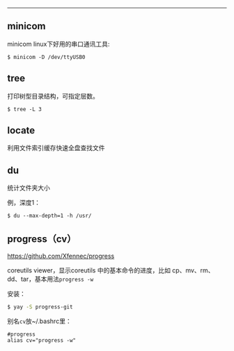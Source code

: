 



---

## minicom

minicom linux下好用的串口通讯工具:

```
$ minicom -D /dev/ttyUSB0
```

## tree 

打印树型目录结构，可指定层数。

```
$ tree -L 3
```

## locate

 利用文件索引缓存快速全盘查找文件

## du

统计文件夹大小

例，深度1：

```
$ du --max-depth=1 -h /usr/
```

## progress（cv）

<https://github.com/Xfennec/progress>

 coreutils viewer，显示coreutils 中的基本命令的进度，比如 cp、mv、rm、dd、tar，基本用法`progress -w`

安装：

```bash
$ yay -S progress-git
```

别名`cv`放~/.bashrc里：
```
#progress
alias cv="progress -w"
```

